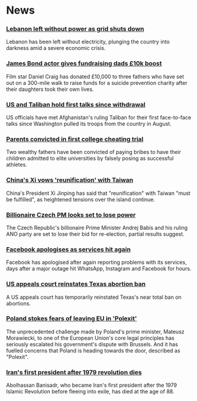 # News
### [Lebanon left without power as grid shuts down](https://www.bbc.com/news/world-middle-east-58856914)
Lebanon has been left without electricity, plunging the country into darkness amid a severe economic crisis. 
### [James Bond actor gives fundraising dads £10k boost](https://www.bbc.com/news/uk-england-cumbria-58829618)
Film star Daniel Craig has donated £10,000 to three fathers who have set out on a 300-mile walk to raise funds for a suicide prevention charity after their daughters took their own lives.
### [US and Taliban hold first talks since withdrawal](https://www.bbc.com/news/world-asia-58854984)
US officials have met Afghanistan's ruling Taliban for their first face-to-face talks since Washington pulled its troops from the country in August.
### [Parents convicted in first college cheating trial](https://www.bbc.com/news/world-us-canada-58852006)
Two wealthy fathers have been convicted of paying bribes to have their children admitted to elite universities by falsely posing as successful athletes. 
### [China's Xi vows 'reunification' with Taiwan](https://www.bbc.com/news/world-asia-china-58854081)
China's President Xi Jinping has said that "reunification" with Taiwan "must be fulfilled", as heightened tensions over the island continue. 
### [Billionaire Czech PM looks set to lose power](https://www.bbc.com/news/world-europe-58857962)
The Czech Republic's billionaire Prime Minister Andrej Babis and his ruling ANO party are set to lose their bid for re-election, partial results suggest.
### [Facebook apologises as services hit again](https://www.bbc.com/news/technology-58850041)
Facebook has apologised after again reporting problems with its services, days after a major outage hit WhatsApp, Instagram and Facebook for hours.
### [US appeals court reinstates Texas abortion ban](https://www.bbc.com/news/world-us-canada-58853859)
A US appeals court has temporarily reinstated Texas's near total ban on abortions.
### [Poland stokes fears of leaving EU in 'Polexit'](https://www.bbc.com/news/world-europe-58840076)
The unprecedented challenge made by Poland's prime minister, Mateusz Morawiecki, to one of the European Union's core legal principles has seriously escalated his government's dispute with Brussels. And it has fuelled concerns that Poland is heading towards the door, described as "Polexit".
### [Iran's first president after 1979 revolution dies](https://www.bbc.com/news/world-middle-east-58846918)
Abolhassan Banisadr, who became Iran's first president after the 1979 Islamic Revolution before fleeing into exile, has died at the age of 88.
